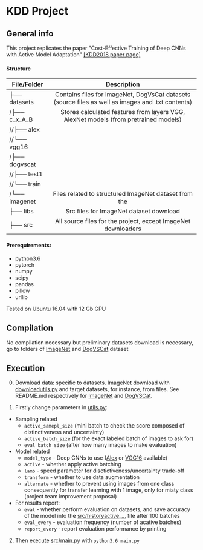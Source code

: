# KDD Project

## General info

This project replicates the paper "Cost-Effective Training of Deep CNNs with Active Model Adaptation" [[KDD2018 paper page]](https://www.kdd.org/kdd2018/accepted-papers/view/cost-effective-training-of-deep-cnns-with-active-model-adaptation)

#### Structure

| File/Folder          | Description           | 
| ------------- |:-------------:| 
| ├── datasets       | Contains files for ImageNet, DogVsCat datasets (source files as well as images and .txt contents) | 
| /├── c_x_A_B      | Stores calculated features from layers VGG, AlexNet models (from pretrained models)       |   
|  //├── alex  |      |
|  //└── vgg16  |      |
|  /├── dogvscat   |      |
|  //├── test1  |      |
|  //└── train  |      |
|  /└── imagenet  | Files related to structured ImageNet dataset from the      |
|  ├── libs    | Src files for ImageNet dataset download     | 
|  ├── src   |  All source files for the project, except ImageNet downloaders   | 

#### Prerequirements:
* python3.6
* pytorch
* numpy
* scipy
* pandas
* pillow
* urllib

Tested on Ubuntu 16.04 with 12 Gb GPU

## Compilation
No compilation necessary  but preliminary datasets download is necessary, go to folders of [ImageNet](datasets/imagenet) and [DogVSCat](datasets/dogvscat) dataset

## Execution

0. Download data: specific to datasets. ImageNet download with [downloadutils.py](downloadutils.py) and target datasets, for instance, from files. See README.md respectively for [ImageNet](datasets/dogvscat/README.md) and [DogVSCat](datasets/imagenet/README.md).

1. Firstly change parameters in [utils.py](src/utils.py):

* Sampling related
  * `active_samepl_size` (mini batch to check the score composed of distinctiveness and uncertainty)
  * `active_batch_size` (for the exact labeled batch of images to ask for)
  * `eval_batch_size` (after how many images to make evaluation)
* Model related
  * `model_type` - Deep CNNs to use ([Alex](https://papers.nips.cc/paper/4824-imagenet-classification-with-deep-convolutional-neural-networks.pdf) or [VGG16](https://arxiv.org/abs/1409.1556) available)
  * `active` - whether apply active batching
  * `lamb` - speed parameter for disctictiveness/uncertainty trade-off
  * `transform` - whether to use data augmentation
  * `alternate` - whether to prevent using images from one class consequently for transfer learning with 1 image, only for miaty class (project team improvement proposal)
* For results report:
  * `eval` - whether perform evaluation on datasets, and save accuracy of the model into the [src/historyactive_...](src/historyactive_...) file after 100 batches
  * `eval_every` - evaluation frequency (number of acative batches)
  * `report_every` - report evaluation performance by printing
  
2. Then execute [src/main.py](src/main.py) with `python3.6 main.py`
